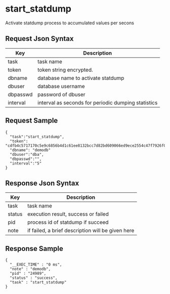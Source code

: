 # start_statdump

Activate statdump process to accumulated values per secons

## Request Json Syntax

| **Key** | **Description** |
| --- | --- |
| task | task name |
| token | token string encrypted. |
| dbname | database name to activate statdump|
| dbuser | database username |
| dbpasswd | password of dbuser |
| interval | interval as seconds for periodic dumping statistics |

## Request Sample

```
{
  "task":"start_statdump",
  "token": "cdfb4c5717170c5e9c6856b4d1c61ee8132bcc7d82bd609066ed9ece2554c47f7926f07dd201b6aa",
  "dbname": "demodb"
  "dbuser":"dba",
  "dbpasswd":"",
  "interval":"5"
}
```

## Response Json Syntax

| **Key** | **Description** |
| --- | --- |
| task | task name |
| status | execution result, success or failed |
| pid | process id of statdump if succeed |
| note | if failed, a brief description will be given here |

## Response Sample

```
{
  "__EXEC_TIME" : "0 ms",
  "note" : "demodb",
  "pid" : "24989",
  "status" : "success",
  "task" : "start_statdump"
}
```
